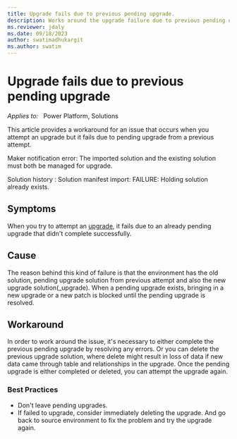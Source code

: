 ```yaml
---
title: Upgrade fails due to previous pending upgrade.
description: Works around the upgrade failure due to previous pending upgrade.
ms.reviewer: jdaly
ms.date: 09/18/2023
author: swatimadhukargit
ms.author: swatim
---
```

# Upgrade fails due to previous pending upgrade

_Applies to:_ &nbsp; Power Platform, Solutions

This article provides a workaround for an issue that occurs when you attempt an upgrade but it fails due to pending upgrade from a previous attempt.

Maker notification error: The imported solution and the existing solution must both be managed for upgrade.

Solution history : Solution manifest import: FAILURE: Holding solution <Solution name> already exists.

## Symptoms

When you try to attempt an [upgrade](/power-apps/maker/data-platform/update-solutions), it fails due to an already pending upgrade that didn't complete successfully.

## Cause

The reason behind this kind of failure is that the environment has the old solution, pending upgrade solution from previous attempt and also the new upgrade solution(_upgrade). When a pending upgrade exists, bringing in a new upgrade or a new patch is blocked until the pending upgrade is resolved.

## Workaround

In order to work around the issue, it's necessary to either complete the previous pending upgrade by resolving any errors. Or you can delete the previous upgrade solution, where delete might result in loss of data if new data came through table and relationships in the upgrade. Once the pending upgrade is either completed or deleted, you can attempt the upgrade again.

### Best Practices

- Don't leave pending upgrades.  
- If failed to upgrade, consider immediately deleting the upgrade. And go back to source environment to fix the problem and try the upgrade again.
